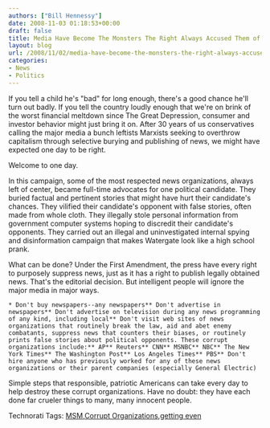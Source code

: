 ```yaml
---
authors: ["Bill Hennessy"]
date: 2008-11-03 01:18:53+00:00
draft: false
title: Media Have Become The Monsters The Right Always Accused Them of Being
layout: blog
url: /2008/11/02/media-have-become-the-monsters-the-right-always-accused-them-of-being/
categories:
- News
- Politics
---
```


If you tell a child he's "bad" for long enough, there's a good chance he'll turn out badly. If you tell the country loudly enough that we're on brink of the worst financial meltdown since The Great Depression, consumer and investor behavior might just bring it on. After 30 years of us conservatives calling the major media a bunch leftists Marxists seeking to overthrow capitalism through selective burying and publishing of news, we might have expected one day to be right.

 

Welcome to one day.

 

In this campaign, some of the most respected news organizations, always left of center, became full-time advocates for one political candidate. They buried factual and pertinent stories that might have hurt their candidate's chances. They vilified their candidate's opponent with false stories, often made from whole cloth. They illegally stole personal information from government computer systems hoping to discredit their candidate's opponents. They carried out an illegal and uninvestigated internal spying and disinformation campaign that makes Watergate look like a high school prank.

 

What can be done? Under the First Amendment, the press have every right to purposely suppress news, just as it has a right to publish legally obtained news. That's the editorial decision. But intelligent people will ignore the major media in major ways.

 

    * Don't buy newspapers--any newspapers** Don't advertise in newspapers** Don't advertise on television during any news programming of any kind, including local** Don't visit web sites of news organizations that routinely break the law, aid and abet enemy combatants, suppress news that counters their biases, or routinely prints false stories about political opponents. These corrupt organizations include:** AP** Reuters** CNN** MSNBC** NBC** The New York Times** The Washington Post** Los Angeles Times** PBS** Don't hire anyone who has previously worked for any of these news organizations or their parent companies (especially General Electric)   

Simple steps that responsible, patriotic Americans can take every day to help destroy these corrupt organizations. Have no doubt: they have each done far crueler things to many, many innocent people. 

 

Technorati Tags: [MSM](https://technorati.com/tags/MSM),[Corrupt Organizations](https://technorati.com/tags/Corrupt%20Organizations),[getting even](https://technorati.com/tags/getting%20even)
